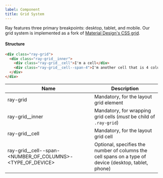 ```yaml
---
label: Component
title: Grid System
---
```


<page-intro>
Ray features three primary breakpoints: desktop, tablet, and mobile. Our grid system is implemented as a fork of <a href="https://material.io/develop/web/components/layout-grid/" rel="noopener noreferrer" target="_blank">Material Design's CSS grid</a>. 
</page-intro>

<grid-documentation></grid-documentation>

#### Structure

```html
<div class="ray-grid">
  <div class="ray-grid__inner">
    <div class="ray-grid__cell">I'm a cell</div>
    <div class="ray-grid__cell--span-4">I'm another cell that is 4 columns</div>
  </div>
</div>
```

| Name                                                        | Description                                                                                           |
| ----------------------------------------------------------- | ----------------------------------------------------------------------------------------------------- |
| ray-grid                                                    | Mandatory, for the layout grid element                                                                |
| ray-grid\_\_inner                                           | Mandatory, for wrapping grid cells (_must_ be child of `.ray-grid`)                                   |
| ray-grid\_\_cell                                            | Mandatory, for the layout grid cell                                                                   |
| ray-grid\_\_cell--span-<NUMBER_OF_COLUMNS>-<TYPE_OF_DEVICE> | Optional, specifies the number of columns the cell spans on a type of device (desktop, tablet, phone) |
